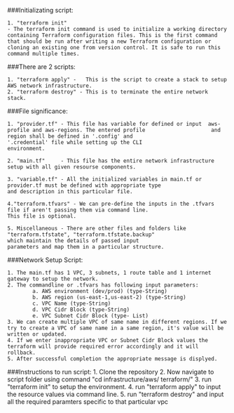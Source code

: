 ###Initializating script:

    1. "terraform init" 
    - The terraform init command is used to initialize a working directory containing Terraform configuration files. This is the first command that should be run after writing a new Terraform configuration or cloning an existing one from version control. It is safe to run this command multiple times.


###There are 2 scripts:

    1. "terraform apply" -   This is the script to create a stack to setup AWS network infrastructure.
    2. "terraform destroy" - This is to terminate the entire network stack.

###File significance:

    1. "provider.tf" - This file has variable for defined or input  aws-profile and aws-regions. The entered profile                     and region shall be defined in '.config' and                         '.credential' file while setting up the CLI                           environment.
    
    2. "main.tf"     - This file has the entire network infrastructure    setup with all given resourse components.
    
    3. "variable.tf" - All the initialized variables in main.tf or        provider.tf must be defined with appropriate type                      and description in this particular file.
    
    4."terraform.tfvars" - We can pre-define the inputs in the .tfvars     file if aren't passing them via command line. 
    This file is optional.
    
    5. Miscellaneous - There are other files and folders like              "terraform.tfstate", "terraform.tfstate.backup"                        which maintain the details of passed input                             parameters and map them in a particular structure.


###Network Setup Script:
    
    1. The main.tf has 1 VPC, 3 subnets, 1 route table and 1 internet gateway to setup the network.
    2. The commandline or .tfvars has following input parameters:
            a. AWS environment (dev/prod) (type-String)
            b. AWS region (us-east-1,us-east-2) (type-String)
            c. VPC Name (type-String)
            d. VPC Cidr Block (type-String)
            e. VPC Subnet Cidr Block (type- List)
    3. We can create multiple VPC of same name in different regions. If we try to create a VPC of same name in a same region, it's value will be written or updated.
    4. If we enter inappropriate VPC or Subnet Cidr Block values the terraform will provide required error accordingly and it will rollback.
    5. After successful completion the appropriate message is displyed.

###Instructions to run script:
    1. Clone the repository
    2. Now navigate to script folder using command "cd infrastructure/aws/    terraform/"
    3. run "terraform init" to setup the environment.
    4. run "terraform apply" to input the resource values via command line.
    5. run "terraform destroy" and input all the required paramters  specific to that particular vpc